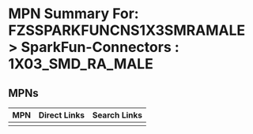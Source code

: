 



# MPN Summary For: FZSSPARKFUNCNS1X3SMRAMALE > SparkFun-Connectors : 1X03_SMD_RA_MALE

## MPNs
  

|MPN|Direct Links|Search Links|
| :--- | :--- | :--- |
||||
